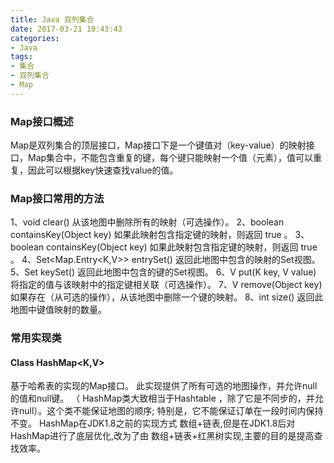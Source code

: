 ```yaml
---
title: Java 双列集合
date: 2017-03-21 10:43:43
categories: 
- Java
tags: 
- 集合
- 双列集合
- Map 
---
```

### Map接口概述
Map是双列集合的顶层接口，Map接口下是一个键值对（key-value）的映射接口，Map集合中，不能包含重复的键，每个键只能映射一个值（元素），值可以重复，因此可以根据key快速查找value的值。
<!--more-->

### Map接口常用的方法
1、void clear()  从该地图中删除所有的映射（可选操作）。
2、boolean containsKey(Object key) 如果此映射包含指定键的映射，则返回 true 。
3、boolean containsKey(Object key) 如果此映射包含指定键的映射，则返回 true 。
4、Set<Map.Entry<K,V>> entrySet() 返回此地图中包含的映射的Set视图。
5、Set<K> keySet() 返回此地图中包含的键的Set视图。
6、V 	put(K key, V value) 将指定的值与该映射中的指定键相关联（可选操作）。
7、V    remove(Object key) 如果存在（从可选的操作），从该地图中删除一个键的映射。
8、int  size() 返回此地图中键值映射的数量。

### 常用实现类
#### Class HashMap<K,V>
基于哈希表的实现的Map接口。 此实现提供了所有可选的地图操作，并允许null的值和null键。 （ HashMap类大致相当于Hashtable ，除了它是不同步的，并允许null）。这个类不能保证地图的顺序; 特别是，它不能保证订单在一段时间内保持不变。 
HashMap在JDK1.8之前的实现方式 数组+链表,但是在JDK1.8后对HashMap进行了底层优化,改为了由 数组+链表+红黑树实现,主要的目的是提高查找效率。







